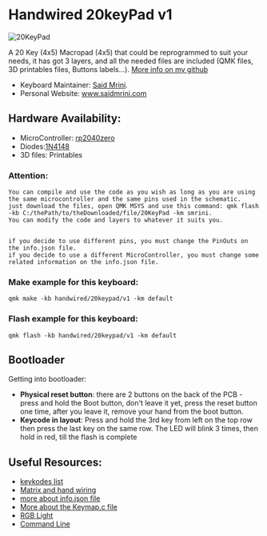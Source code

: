 # Handwired 20keyPad v1

![20KeyPad](https://i.imgur.com/QY72Sxf.jpg)

A 20 Key (4x5) Macropad (4x5) that could be reprogrammed to suit your needs, it has got 3 layers, and all the needed files are included (QMK files, 3D printables files, Buttons labels...). [More info on my github](https://github.com/smrini/QMK-20keyPad)

- Keyboard Maintainer: [Said Mrini](https://github.com/smrini).
- Personal Website: www.saidmrini.com

## Hardware Availability:
* MicroController: [rp2040zero](https://es.aliexpress.com/item/1005006051130777.html?spm=a2g0o.order_list.order_list_main.5.1808194dhetDF1&gatewayAdapt=glo2esp)
* Diodes:[1N4148](https://es.aliexpress.com/item/1005006127068810.html?spm=a2g0o.order_list.order_list_main.105.1808194dhetDF1&gatewayAdapt=glo2esp)
* 3D files: Printables

### Attention:

	You can compile and use the code as you wish as long as you are using the same microcontroller and the same pins used in the schematic.
 	just download the files, open QMK MSYS and use this command: qmk flash -kb C:/thePath/to/theDownloaded/file/20KeyPad -km smrini.
  	You can modify the code and layers to whatever it suits you.


   	if you decide to use different pins, you must change the PinOuts on the info.json file.
    if you decide to use a different MicroController, you must change some related information on the info.json file.
    
### Make example for this keyboard:
	qmk make -kb handwired/20keypad/v1 -km default

### Flash example for this keyboard:
    qmk flash -kb handwired/20keypad/v1 -km default


## Bootloader

Getting into bootloader:

* **Physical reset button**: there are 2 buttons on the back of the PCB - press and hold the Boot button, don't leave it yet, press the reset button one time, after you leave it, remove your hand from the boot button.
* **Keycode in layout**: Press and hold the 3rd key from left on the top row then press the last key on the same row. The LED will blink 3 times, then hold in red, till the flash is complete



## Useful Resources:

* [keykodes list](https://docs.qmk.fm/#/keycodes)
* [Matrix and hand wiring](https://docs.qmk.fm/#/hand_wire)
* [more about info.json file](https://github.com/qmk/qmk_firmware/blob/master/docs/reference_info_json.md) 
* [More about the Keymap.c file](https://github.com/qmk/qmk_firmware/blob/master/docs/keymap.md) 
* [RGB Light](https://docs.qmk.fm/#/feature_rgblight)     
* [Command Line](https://github.com/qmk/qmk_firmware/blob/master/docs/cli_commands.md)
